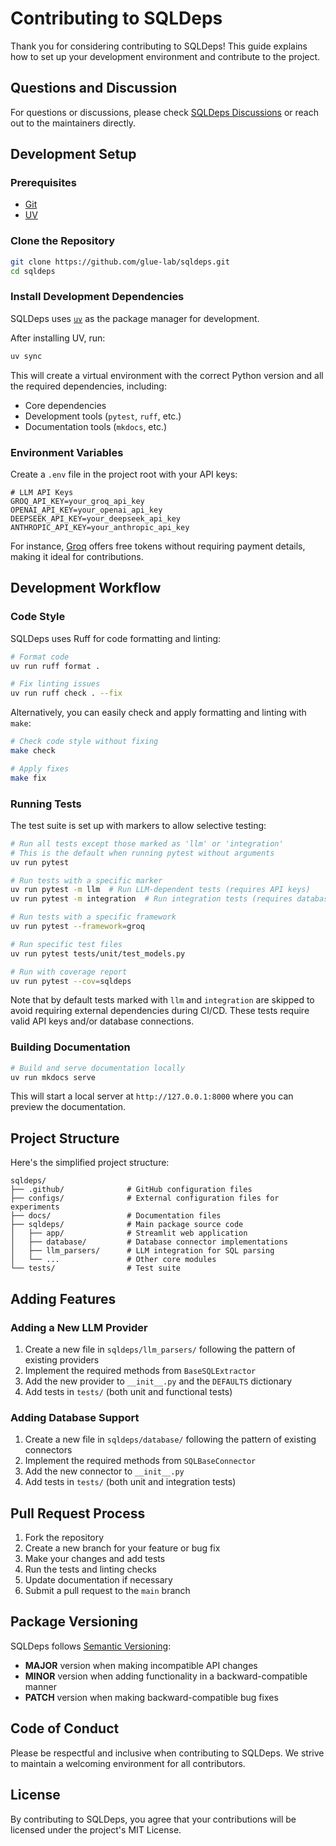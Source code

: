 # Contributing to SQLDeps

Thank you for considering contributing to SQLDeps! This guide explains how to set up your development environment and contribute to the project.

## Questions and Discussion

For questions or discussions, please check [SQLDeps Discussions](https://github.com/glue-lab/sqldeps/discussions) or reach out to the maintainers directly.

## Development Setup

### Prerequisites

- [Git](https://git-scm.com/)
- [UV](https://docs.astral.sh/uv/)

### Clone the Repository

```bash
git clone https://github.com/glue-lab/sqldeps.git
cd sqldeps
```

### Install Development Dependencies

SQLDeps uses [`uv`](https://github.com/astral-sh/uv) as the package manager for development.

After installing UV, run:

```bash
uv sync
```

This will create a virtual environment with the correct Python version and all the required dependencies, including:

- Core dependencies
- Development tools (`pytest`, `ruff`, etc.)
- Documentation tools (`mkdocs`, etc.)

### Environment Variables

Create a `.env` file in the project root with your API keys:

```
# LLM API Keys
GROQ_API_KEY=your_groq_api_key
OPENAI_API_KEY=your_openai_api_key
DEEPSEEK_API_KEY=your_deepseek_api_key
ANTHROPIC_API_KEY=your_anthropic_api_key
```

For instance, [Groq](https://console.groq.com/keys) offers free tokens without requiring payment details, making it ideal for contributions.

## Development Workflow

### Code Style

SQLDeps uses Ruff for code formatting and linting:

```bash
# Format code
uv run ruff format .

# Fix linting issues
uv run ruff check . --fix
```

Alternatively, you can easily check and apply formatting and linting with `make`:

```bash
# Check code style without fixing
make check

# Apply fixes
make fix
```

### Running Tests

The test suite is set up with markers to allow selective testing:

```bash
# Run all tests except those marked as 'llm' or 'integration'
# This is the default when running pytest without arguments
uv run pytest

# Run tests with a specific marker
uv run pytest -m llm  # Run LLM-dependent tests (requires API keys)
uv run pytest -m integration  # Run integration tests (requires database)

# Run tests with a specific framework
uv run pytest --framework=groq

# Run specific test files
uv run pytest tests/unit/test_models.py

# Run with coverage report
uv run pytest --cov=sqldeps
```

Note that by default tests marked with `llm` and `integration` are skipped to avoid requiring external dependencies during CI/CD. These tests require valid API keys and/or database connections.

### Building Documentation

```bash
# Build and serve documentation locally
uv run mkdocs serve
```

This will start a local server at `http://127.0.0.1:8000` where you can preview the documentation.

## Project Structure

Here's the simplified project structure:

```
sqldeps/
├── .github/              # GitHub configuration files
├── configs/              # External configuration files for experiments
├── docs/                 # Documentation files
├── sqldeps/              # Main package source code
│   ├── app/              # Streamlit web application
│   ├── database/         # Database connector implementations
│   ├── llm_parsers/      # LLM integration for SQL parsing
│   └── ...               # Other core modules
└── tests/                # Test suite
```

## Adding Features

### Adding a New LLM Provider

1. Create a new file in `sqldeps/llm_parsers/` following the pattern of existing providers
2. Implement the required methods from `BaseSQLExtractor`
3. Add the new provider to `__init__.py` and the `DEFAULTS` dictionary
4. Add tests in `tests/` (both unit and functional tests)

### Adding Database Support

1. Create a new file in `sqldeps/database/` following the pattern of existing connectors
2. Implement the required methods from `SQLBaseConnector`
3. Add the new connector to `__init__.py`
4. Add tests in `tests/` (both unit and integration tests)

## Pull Request Process

1. Fork the repository
2. Create a new branch for your feature or bug fix
3. Make your changes and add tests
4. Run the tests and linting checks
5. Update documentation if necessary
6. Submit a pull request to the `main` branch

## Package Versioning

SQLDeps follows [Semantic Versioning](https://semver.org/):

- **MAJOR** version when making incompatible API changes
- **MINOR** version when adding functionality in a backward-compatible manner
- **PATCH** version when making backward-compatible bug fixes

## Code of Conduct

Please be respectful and inclusive when contributing to SQLDeps. We strive to maintain a welcoming environment for all contributors.

## License

By contributing to SQLDeps, you agree that your contributions will be licensed under the project's MIT License.
